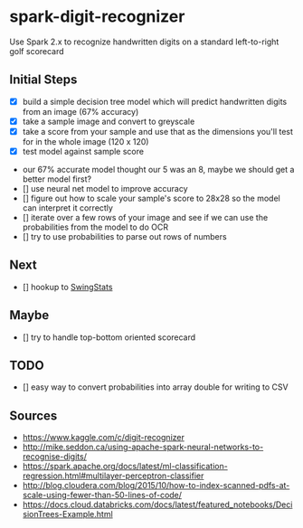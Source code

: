 # spark-digit-recognizer
Use Spark 2.x to recognize handwritten digits on a standard left-to-right golf scorecard

## Initial Steps
- [X] build a simple decision tree model which will predict handwritten digits from an image (67% accuracy) 
- [X] take a sample image and convert to greyscale 
- [X] take a score from your sample and use that as the dimensions you'll test for in the whole image (120 x 120)  
- [X] test model against sample score
- our 67% accurate model thought our 5 was an 8, maybe we should get a better model first?
- [] use neural net model to improve accuracy
- [] figure out how to scale your sample's score to 28x28 so the model can interpret it correctly 
- [] iterate over a few rows of your image and see if we can use the probabilities from the model to do OCR   
- [] try to use probabilities to parse out rows of numbers

## Next
- [] hookup to [SwingStats](http://www.swingstats.com)

## Maybe
- [] try to handle top-bottom oriented scorecard

## TODO
- [] easy way to convert probabilities into array double for writing to CSV

## Sources
- https://www.kaggle.com/c/digit-recognizer
- http://mike.seddon.ca/using-apache-spark-neural-networks-to-recognise-digits/
- https://spark.apache.org/docs/latest/ml-classification-regression.html#multilayer-perceptron-classifier
- http://blog.cloudera.com/blog/2015/10/how-to-index-scanned-pdfs-at-scale-using-fewer-than-50-lines-of-code/
- https://docs.cloud.databricks.com/docs/latest/featured_notebooks/DecisionTrees-Example.html